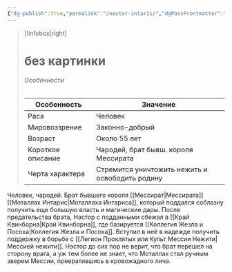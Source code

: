 ```yaml
---
{"dg-publish":true,"permalink":"/nestor-intaris/","dgPassFrontmatter":true}
---
```



> [!infobox|right]
> # без картинки
> 
> ###### Особенности
> | Особенность | Значение |
> | ---- | ---- |
> | Раса | Человек |
> | Мировоззрение | Законно-добрый |
> | Возраст | Около 55 лет |
> | Короткое описание | Чародей, брат бывш. короля Мессирата |
> | Черта характера | Стремится уничтожить нежить и освободить родину |

Человек, чародей. Брат бывшего короля [[Мессират\|Мессирата]] [[Моталлах Интарис\|Моталлаха Интариса]], который поддался соблазну получить еще большую власть и магические дары. После предательства брата, Нэстор с подданными сбежал в [[Край Квинборна\|Край Квинборна]], где базируется [[Коллегия Жезла и Посоха\|Коллегия Жезла и Посоха]]. Вступил в неё в надежде получить поддержку в борьбе с [[Легион Проклятых или Культ Мессии Нежити\|Мессией нежити]]. 
Нэстор до сих пор не верит, что брат перешел на сторону врага, а уж тем более не знает, что Моталлах стал ручным зверем Мессии, превратившись в кровожадного лича.